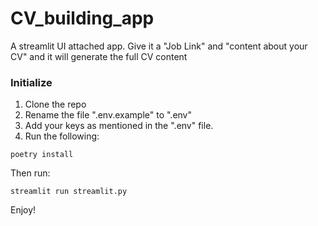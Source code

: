 # CV_building_app
A streamlit UI attached app. Give it a "Job Link" and "content about your CV" and it will generate the full CV content

### Initialize

1. Clone the repo
2. Rename the file ".env.example" to ".env"
3. Add your keys as mentioned in the ".env" file.
4. Run the following:

```
poetry install
```

Then run:

```
streamlit run streamlit.py
```
Enjoy!
